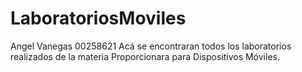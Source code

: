 # LaboratoriosMoviles
Angel Vanegas 00258621
Acá se encontraran todos los laboratorios realizados de la materia Proporcionara para Dispositivos Móviles.
